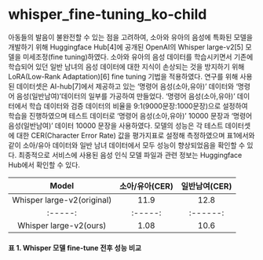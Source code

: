 # whisper_fine-tuning_ko-child

아동들의 발음이 불완전할 수 있는 점을 고려하여, 소아와 유아의 음성에 특화된 모델을 개발하기 위해 Huggingface Hub[4]에 공개된 OpenAI의 Whisper large-v2[5] 모델을 미세조정(fine tuning)하였다. 소아와 유아의 음성 데이터를 학습시키면서 기존에 학습되어 있던 일반 남녀의 음성 데이터에 대한 지식이 손상되는 것을 방지하기 위해 LoRA(Low-Rank Adaptation)[6] fine tuning 기법을 적용하였다. 연구를 위해 사용된 데이터셋은 AI-hub[7]에서 제공하고 있는 ‘명령어 음성(소아,유아)’ 데이터와 ‘명령어 음성(일반남여)’데이터의 일부를 가공하여 만들었다. ‘명령어 음성(소아,유아)’ 데이터에서 학습 데이터와 검증 데이터의 비율을 9:1(9000문장:1000문장)으로 설정하여 학습을 진행하였으며 테스트 데이터로 ‘명령어 음성(소아,유아)’ 10000 문장과 ‘명령어 음성(일반남여)’ 데이터 10000 문장을 사용하였다. 모델의 성능은 각 테스트 데이터셋에 대한 CER(Character Error Rate) 값을 평가지표로 설정해 측정하였으며 표1에서와 같이 소아/유아 데이터와 일반 남녀 데이터에서 모두 성능이 향상되었음을 확인할 수 있다. 최종적으로 서비스에 사용된 음성 인식 모델 파일과 관련 정보는 Huggingface Hub에서 확인할 수 있다.


| Model                      |	소아/유아(CER)	| 일반남여(CER) |
| :-----:  | :-----: |  :------:     |
| Whisper large-v2(original) |	   11.9	      |     12.8     |
| :-----:  | :-----: |  :------:     |
| Whisper large-v2(ours)	   |     1.08	      |     10.6     |

#### 표 1. Whisper 모델 fine-tune 전후 성능 비교
